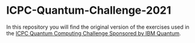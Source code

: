 # ICPC-Quantum-Challenge-2021

In this repository you will find the original version of the exercises used in the [ICPC Quantum Computing Challenge Sponsored by IBM Quantum](https://challenges.quantum-computing.ibm.com/icpc).

